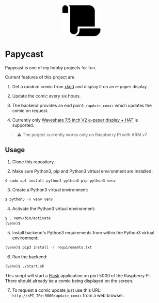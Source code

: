 <p align="center">
    <img
        width="25%"
        style="text-align: center;"
        src=".github/res/img/papycast.svg" />
</p>

# Papycast

Papycast is one of my hobby projects for fun.

Current features of this project are:

1. Get a random comic from [xkcd](https://xkcd.com/) and display it on an e-paper display.

2. Update the comic every six hours.

3. The backend provides an end point: `/update_comic` which updates the comic on request.

4. Currently only [Waveshare 7.5 inch V2 e-paper display + HAT](https://www.waveshare.com/wiki/7.5inch_e-Paper_HAT) is supported.

> :warning: The project currently works only on Raspberry Pi with ARM v7.

## Usage

1. Clone this repository.

2. Make sure Python3, pip and Python3 virtual environment are installed:

```bash
$ sudo apt install python3 python3-pip python3-venv
```

3. Create a Python3 virtual environment:

```bash
$ python3 -m venv venv
```

4. Activate the Python3 virtual environment:

```bash
$ . venv/bin/activate
(venv)$
```

5. Install backend's Python3 requirements from within the Python3 virtual environment:

```bash
(venv)$ pip3 install -r requirements.txt
```

6. Run the backend:
```bash
(venv)$ ./start.sh
```

This script will start a [Flask](https://flask.palletsprojects.com/en/1.1.x/) application on port 5000 of the Raspberry Pi. There should already be a comic being displayed on the screen.

7. To request a comic update just use this URL: `http://<PI_IP>:5000/update_comic` from a web browser.
